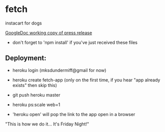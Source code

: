 # fetch
instacart for dogs

[GoogleDoc working copy of press release](https://docs.google.com/document/d/1Ygpd70QUenDMUDgOfZHZRAtuxV9VaNnIl7uo_PD0IMg/edit)


- don't forget to 'npm install' if you've just received these files

## Deployment: ##
- heroku login (mksdundermiff@gmail for now)
- heroku create fetch-app (only on the first time, if you hear "app already exists" then skip this)

- git push heroku master
- heroku ps:scale web=1
- 'heroku open' will pop the link to the app open in a browser

"This is how we do it... It's Friday Night!"